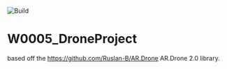 ![Build](https://travis-ci.org/R3DAu/W0005_DroneProject.svg?branch=master)
# W0005_DroneProject
based off the https://github.com/Ruslan-B/AR.Drone AR.Drone 2.0 library.

